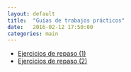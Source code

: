 ```yaml
---
layout: default
title:  "Guías de trabajos prácticos"
date:   2016-02-12 17:50:00
categories: main
---
```


* [Ejercicios de repaso (1)](files/01-warmup1.pdf)
* [Ejercicios de repaso (2)](files/02-warmup2.pdf)
